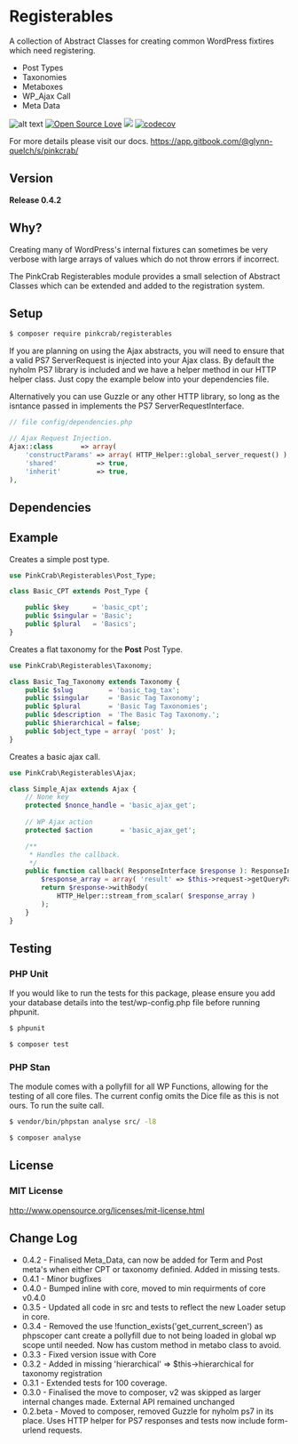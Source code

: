 # Registerables

A collection of Abstract Classes for creating common WordPress fixtires which need registering.

* Post Types
* Taxonomies
* Metaboxes
* WP_Ajax Call
* Meta Data

![alt text](https://img.shields.io/badge/Current_Version-0.4.2-yellow.svg?style=flat " ") 
[![Open Source Love](https://badges.frapsoft.com/os/mit/mit.svg?v=102)](https://github.com/ellerbrock/open-source-badge/)
![](https://github.com/Pink-Crab/Module__Registerables/workflows/GitHub_CI/badge.svg " ")
[![codecov](https://codecov.io/gh/Pink-Crab/Module__Registerables/branch/master/graph/badge.svg?token=R3SB4WDL8Z)](https://codecov.io/gh/Pink-Crab/Module__Registerables)

For more details please visit our docs.
https://app.gitbook.com/@glynn-quelch/s/pinkcrab/

## Version ##

**Release 0.4.2**

## Why? ##

Creating many of WordPress's internal fixtures can sometimes be very verbose with large arrays of values which do not throw errors if incorrect. 

The PinkCrab Registerables module provides a small selection of Abstract Classes which can be extended and added to the registration system.  

## Setup ##

```bash 
$ composer require pinkcrab/registerables

``` 

If you are planning on using the Ajax abstracts, you will need to ensure that a valid PS7 ServerRequest is injected into your Ajax class. By default the nyholm PS7 library is included and we have a helper method in our HTTP helper class. Just copy the example below into your dependencies file.

Alternatively you can use Guzzle or any other HTTP library, so long as the isntance passed in implements the PS7 ServerRequestInterface.

```php
// file config/dependencies.php

// Ajax Request Injection.
Ajax::class       => array(
    'constructParams' => array( HTTP_Helper::global_server_request() ),
    'shared'          => true,
    'inherit'         => true,
),
```

## Dependencies ##

## Example ##

Creates a simple post type.

``` php
use PinkCrab\Registerables\Post_Type;

class Basic_CPT extends Post_Type {

	public $key      = 'basic_cpt';
	public $singular = 'Basic';
	public $plural   = 'Basics';
}
```

Creates a flat taxonomy for the **Post** Post Type.

``` php
use PinkCrab\Registerables\Taxonomy;

class Basic_Tag_Taxonomy extends Taxonomy {
	public $slug         = 'basic_tag_tax';
	public $singular     = 'Basic Tag Taxonomy';
	public $plural       = 'Basic Tag Taxonomies';
	public $description  = 'The Basic Tag Taxonomy.';
	public $hierarchical = false;
	public $object_type = array( 'post' );
}
```

Creates a basic ajax call.

``` php
use PinkCrab\Registerables\Ajax;

class Simple_Ajax extends Ajax {
	// None key
    protected $nonce_handle = 'basic_ajax_get';
	
    // WP Ajax action
    protected $action       = 'basic_ajax_get';

	/**
	 * Handles the callback.
	 */
	public function callback( ResponseInterface $response ): ResponseInterface {
		$response_array = array( 'result' => $this->request->getQueryParams()['ajax_get_data'] );
		return $response->withBody(
			HTTP_Helper::stream_from_scalar( $response_array )
		);
	}
}
```

## Testing ##

### PHP Unit ###

If you would like to run the tests for this package, please ensure you add your database details into the test/wp-config.php file before running phpunit.

``` bash
$ phpunit
```

```bash 
$ composer test

``` 

### PHP Stan ###

The module comes with a pollyfill for all WP Functions, allowing for the testing of all core files. The current config omits the Dice file as this is not ours. To run the suite call.
```bash 
$ vendor/bin/phpstan analyse src/ -l8 
```

```bash 
$ composer analyse
```

## License ##

### MIT License ###

http://www.opensource.org/licenses/mit-license.html  

## Change Log ##

* 0.4.2 - Finalised Meta_Data, can now be added for Term and Post meta's when either CPT or taxonomy definied. Added in missing tests.
* 0.4.1 - Minor bugfixes
* 0.4.0 - Bumped inline with core, moved to min requirments of core v0.4.0
* 0.3.5 - Updated all code in src and tests to reflect the new Loader setup in core.
* 0.3.4 - Removed the use !function_exists('get_current_screen') as phpscoper cant create a pollyfill due to not being loaded in global wp scope until needed. Now has custom method in metabo class to avoid.
* 0.3.3 - Fixed version issue with Core
* 0.3.2 - Added in missing 'hierarchical' => $this->hierarchical for taxonomy registration
* 0.3.1 - Extended tests for 100 coverage.
* 0.3.0 - Finalised the move to composer, v2 was skipped as larger internal changes made. External API remained unchanged
* 0.2.beta - Moved to composer, removed Guzzle for nyholm ps7 in its place. Uses HTTP helper for PS7 responses and tests now include form-urlend requests.



